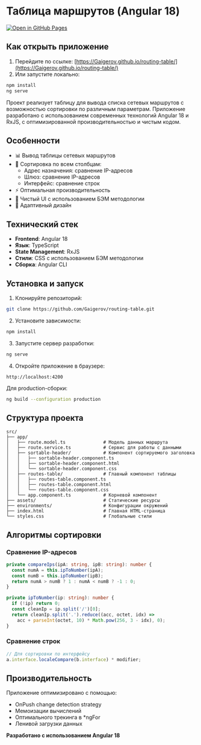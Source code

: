 
# Таблица маршрутов (Angular 18)

[![Open in GitHub Pages](https://img.shields.io/badge/GitHub%20Pages-Open%20App-success)](https://Gaigerov.github.io/routing-table/)

## Как открыть приложение

1. Перейдите по ссылке: [https://Gaigerov.github.io/routing-table/](https://Gaigerov.github.io/routing-table/)
2. Или запустите локально:

```bash
npm install
ng serve
```

Проект реализует таблицу для вывода списка сетевых маршрутов с возможностью сортировки по различным параметрам. Приложение разработано с использованием современных технологий Angular 18 и RxJS, с оптимизированной производительностью и чистым кодом.

## Особенности

- 📊 Вывод таблицы сетевых маршрутов
- 🔄 Сортировка по всем столбцам:
  - Адрес назначения: сравнение IP-адресов
  - Шлюз: сравнение IP-адресов
  - Интерфейс: сравнение строк
- ⚡ Оптимальная производительность
- 🎨 Чистый UI с использованием БЭМ методологии
- 📱 Адаптивный дизайн

## Технический стек

- **Frontend**: Angular 18
- **Язык**: TypeScript
- **State Management**: RxJS
- **Стили**: CSS с использованием БЭМ методологии
- **Сборка**: Angular CLI

## Установка и запуск

1. Клонируйте репозиторий:
```bash
git clone https://github.com/Gaigerov/routing-table.git
```

2. Установите зависимости:
```bash
npm install
```

3. Запустите сервер разработки:
```bash
ng serve
```

4. Откройте приложение в браузере:
```
http://localhost:4200
```

Для production-сборки:
```bash
ng build --configuration production
```

## Структура проекта

```
src/
├── app/
│   ├── route.model.ts              # Модель данных маршрута
│   ├── route.service.ts            # Сервис для работы с данными
│   ├── sortable-header/            # Компонент сортируемого заголовка
│   │   ├── sortable-header.component.ts
│   │   ├── sortable-header.component.html
│   │   └── sortable-header.component.css
│   ├── routes-table/               # Главный компонент таблицы
│   │   ├── routes-table.component.ts
│   │   ├── routes-table.component.html
│   │   └── routes-table.component.css
│   └── app.component.ts            # Корневой компонент
├── assets/                         # Статические ресурсы
├── environments/                   # Конфигурации окружений
├── index.html                      # Главная HTML-страница
└── styles.css                      # Глобальные стили
```

## Алгоритмы сортировки

### Сравнение IP-адресов
```typescript
private compareIps(ipA: string, ipB: string): number {
  const numA = this.ipToNumber(ipA);
  const numB = this.ipToNumber(ipB);
  return numA > numB ? 1 : numA < numB ? -1 : 0;
}

private ipToNumber(ip: string): number {
  if (!ip) return 0;
  const cleanIp = ip.split('/')[0];
  return cleanIp.split('.').reduce((acc, octet, idx) => 
    acc + parseInt(octet, 10) * Math.pow(256, 3 - idx), 0);
}
```

### Сравнение строк
```typescript
// Для сортировки по интерфейсу
a.interface.localeCompare(b.interface) * modifier;
```

## Производительность

Приложение оптимизировано с помощью:
- OnPush change detection strategy
- Мемоизации вычислений
- Оптимального трекинга в *ngFor
- Ленивой загрузки данных

**Разработано с использованием Angular 18**  
